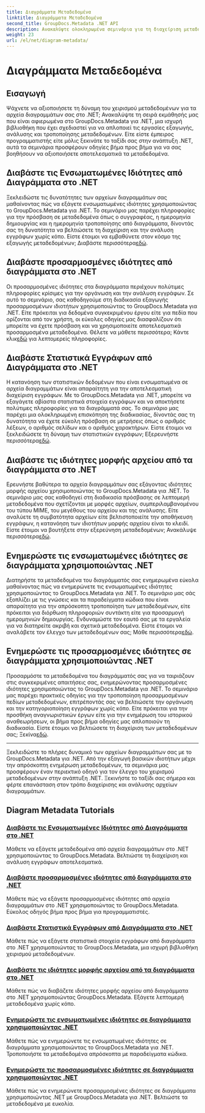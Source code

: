 ```yaml
---
title: Διαγράμματα Μεταδεδομένα
linktitle: Διαγράμματα Μεταδεδομένα
second_title: GroupDocs.Metadata .NET API
description: Ανακαλύψτε ολοκληρωμένα σεμινάρια για τη διαχείριση μεταδεδομένων διαγραμμάτων με το GroupDocs.Metadata για .NET. Εξαγωγή, ενημέρωση και ανάλυση ιδιοτήτων χωρίς κόπο.
weight: 23
url: /el/net/diagram-metadata/
---
```


# Διαγράμματα Μεταδεδομένα

## Εισαγωγή

Ψάχνετε να αξιοποιήσετε τη δύναμη του χειρισμού μεταδεδομένων για τα αρχεία διαγραμμάτων σας στο .NET; Ανακαλύψτε τη σειρά εκμάθησής μας που είναι αφιερωμένα στο GroupDocs.Metadata για .NET, μια ισχυρή βιβλιοθήκη που έχει σχεδιαστεί για να απλοποιεί τις εργασίες εξαγωγής, ανάλυσης και τροποποίησης μεταδεδομένων. Είτε είστε έμπειρος προγραμματιστής είτε μόλις ξεκινάτε το ταξίδι σας στην ανάπτυξη .NET, αυτά τα σεμινάρια προσφέρουν οδηγίες βήμα προς βήμα για να σας βοηθήσουν να αξιοποιήσετε αποτελεσματικά τα μεταδεδομένα.

## Διαβάστε τις Ενσωματωμένες Ιδιότητες από Διαγράμματα στο .NET

 Ξεκλειδώστε τις δυνατότητες των αρχείων διαγραμμάτων σας μαθαίνοντας πώς να εξάγετε ενσωματωμένες ιδιότητες χρησιμοποιώντας το GroupDocs.Metadata για .NET. Το σεμινάριο μας παρέχει πληροφορίες για την πρόσβαση σε μεταδεδομένα όπως ο συγγραφέας, η ημερομηνία δημιουργίας και η ημερομηνία τροποποίησης από διαγράμματα, δίνοντάς σας τη δυνατότητα να βελτιώσετε τη διαχείριση και την ανάλυση εγγράφων χωρίς κόπο. Είστε έτοιμοι να εμβαθύνετε στον κόσμο της εξαγωγής μεταδεδομένων; Διαβάστε περισσότερα[εδώ](./read-built-in-properties-diagrams/).

## Διαβάστε προσαρμοσμένες ιδιότητες από διαγράμματα στο .NET

Οι προσαρμοσμένες ιδιότητες στα διαγράμματα περιέχουν πολύτιμες πληροφορίες κρίσιμες για την οργάνωση και την ανάλυση εγγράφων. Σε αυτό το σεμινάριο, σας καθοδηγούμε στη διαδικασία εξαγωγής προσαρμοσμένων ιδιοτήτων χρησιμοποιώντας το GroupDocs.Metadata για .NET. Είτε πρόκειται για δεδομένα συγκεκριμένου έργου είτε για πεδία που ορίζονται από τον χρήστη, οι εύκολες οδηγίες μας διασφαλίζουν ότι μπορείτε να έχετε πρόσβαση και να χρησιμοποιείτε αποτελεσματικά προσαρμοσμένα μεταδεδομένα. Θέλετε να μάθετε περισσότερα; Κάντε κλικ[εδώ](./read-custom-properties-diagrams/) για λεπτομερείς πληροφορίες.

## Διαβάστε Στατιστικά Εγγράφων από Διαγράμματα στο .NET

 Η κατανόηση των στατιστικών δεδομένων που είναι ενσωματωμένα σε αρχεία διαγραμμάτων είναι απαραίτητη για την αποτελεσματική διαχείριση εγγράφων. Με το GroupDocs.Metadata για .NET, μπορείτε να εξαγάγετε αβίαστα στατιστικά στοιχεία εγγράφων και να αποκτήσετε πολύτιμες πληροφορίες για τα διαγράμματά σας. Το σεμινάριο μας παρέχει μια ολοκληρωμένη επισκόπηση της διαδικασίας, δίνοντάς σας τη δυνατότητα να έχετε εύκολη πρόσβαση σε μετρήσεις όπως ο αριθμός λέξεων, ο αριθμός σελίδων και ο αριθμός χαρακτήρων. Είστε έτοιμοι να ξεκλειδώσετε τη δύναμη των στατιστικών εγγράφων; Εξερευνήστε περισσότερα[εδώ](./read-document-statistics-diagrams/).

## Διαβάστε τις ιδιότητες μορφής αρχείου από τα διαγράμματα στο .NET

Ερευνήστε βαθύτερα τα αρχεία διαγραμμάτων σας εξάγοντας ιδιότητες μορφής αρχείου χρησιμοποιώντας το GroupDocs.Metadata για .NET. Το σεμινάριο μας σας καθοδηγεί στη διαδικασία πρόσβασης σε λεπτομερή μεταδεδομένα που σχετίζονται με μορφές αρχείων, συμπεριλαμβανομένου του τύπου MIME, του μεγέθους του αρχείου και της ανάλυσης. Είτε αναλύετε τη συμβατότητα αρχείων είτε βελτιστοποιείτε την αποθήκευση εγγράφων, η κατανόηση των ιδιοτήτων μορφής αρχείου είναι το κλειδί. Είστε έτοιμοι να βουτήξετε στην εξερεύνηση μεταδεδομένων; Ανακάλυψε περισσότερα[εδώ](./read-file-format-properties-diagrams/).

## Ενημερώστε τις ενσωματωμένες ιδιότητες σε διαγράμματα χρησιμοποιώντας .NET

 Διατηρήστε τα μεταδεδομένα του διαγράμματός σας ενημερωμένα εύκολα μαθαίνοντας πώς να ενημερώνετε τις ενσωματωμένες ιδιότητες χρησιμοποιώντας το GroupDocs.Metadata για .NET. Το σεμινάριο μας σάς εξοπλίζει με τις γνώσεις και τα παραδείγματα κώδικα που είναι απαραίτητα για την απρόσκοπτη τροποποίηση των μεταδεδομένων, είτε πρόκειται για διόρθωση πληροφοριών συντάκτη είτε για προσαρμογή ημερομηνιών δημιουργίας. Ενδυναμώστε τον εαυτό σας με τα εργαλεία για να διατηρείτε ακριβή και σχετικά μεταδεδομένα. Είστε έτοιμοι να αναλάβετε τον έλεγχο των μεταδεδομένων σας; Μάθε περισσότερα[εδώ](./update-built-in-properties-diagrams/).

## Ενημερώστε τις προσαρμοσμένες ιδιότητες σε διαγράμματα χρησιμοποιώντας .NET

Προσαρμόστε τα μεταδεδομένα του διαγράμματός σας για να ταιριάζουν στις συγκεκριμένες απαιτήσεις σας, ενημερώνοντας προσαρμοσμένες ιδιότητες χρησιμοποιώντας το GroupDocs.Metadata για .NET. Το σεμινάριο μας παρέχει πρακτικές οδηγίες για την τροποποίηση προσαρμοσμένων πεδίων μεταδεδομένων, επιτρέποντάς σας να βελτιώσετε την οργάνωση και την κατηγοριοποίηση εγγράφων χωρίς κόπο. Είτε πρόκειται για την προσθήκη αναγνωριστικών έργων είτε για την ενημέρωση του ιστορικού αναθεωρήσεων, οι βήμα προς βήμα οδηγίες μας απλοποιούν τη διαδικασία. Είστε έτοιμοι να βελτιώσετε τη διαχείριση των μεταδεδομένων σας; Ξεκίνα[εδώ](./update-custom-properties-diagrams/).

----

Ξεκλειδώστε το πλήρες δυναμικό των αρχείων διαγραμμάτων σας με το GroupDocs.Metadata για .NET. Από την εξαγωγή βασικών ιδιοτήτων μέχρι την απρόσκοπτη ενημέρωση μεταδεδομένων, τα σεμινάρια μας προσφέρουν έναν περιεκτικό οδηγό για τον έλεγχο του χειρισμού μεταδεδομένων στην ανάπτυξη .NET. Ξεκινήστε το ταξίδι σας σήμερα και φέρτε επανάσταση στον τρόπο διαχείρισης και ανάλυσης αρχείων διαγραμμάτων.
## Diagram Metadata Tutorials
### [Διαβάστε τις Ενσωματωμένες Ιδιότητες από Διαγράμματα στο .NET](./read-built-in-properties-diagrams/)
Μάθετε να εξάγετε μεταδεδομένα από αρχεία διαγραμμάτων στο .NET χρησιμοποιώντας το GroupDocs.Metadata. Βελτιώστε τη διαχείριση και ανάλυση εγγράφων αποτελεσματικά.
### [Διαβάστε προσαρμοσμένες ιδιότητες από διαγράμματα στο .NET](./read-custom-properties-diagrams/)
Μάθετε πώς να εξάγετε προσαρμοσμένες ιδιότητες από αρχεία διαγραμμάτων στο .NET χρησιμοποιώντας το GroupDocs.Metadata. Εύκολος οδηγός βήμα προς βήμα για προγραμματιστές.
### [Διαβάστε Στατιστικά Εγγράφων από Διαγράμματα στο .NET](./read-document-statistics-diagrams/)
Μάθετε πώς να εξάγετε στατιστικά στοιχεία εγγράφων από διαγράμματα στο .NET χρησιμοποιώντας το GroupDocs.Metadata, μια ισχυρή βιβλιοθήκη χειρισμού μεταδεδομένων.
### [Διαβάστε τις ιδιότητες μορφής αρχείου από τα διαγράμματα στο .NET](./read-file-format-properties-diagrams/)
Μάθετε πώς να διαβάζετε ιδιότητες μορφής αρχείου από διαγράμματα στο .NET χρησιμοποιώντας GroupDocs.Metadata. Εξάγετε λεπτομερή μεταδεδομένα χωρίς κόπο.
### [Ενημερώστε τις ενσωματωμένες ιδιότητες σε διαγράμματα χρησιμοποιώντας .NET](./update-built-in-properties-diagrams/)
Μάθετε πώς να ενημερώνετε τις ενσωματωμένες ιδιότητες σε διαγράμματα χρησιμοποιώντας το GroupDocs.Metadata για .NET. Τροποποιήστε τα μεταδεδομένα απρόσκοπτα με παραδείγματα κώδικα.
### [Ενημερώστε τις προσαρμοσμένες ιδιότητες σε διαγράμματα χρησιμοποιώντας .NET](./update-custom-properties-diagrams/)
Μάθετε πώς να ενημερώνετε προσαρμοσμένες ιδιότητες σε διαγράμματα χρησιμοποιώντας .NET με GroupDocs.Metadata για .NET. Βελτιώστε τα μεταδεδομένα με ευκολία.